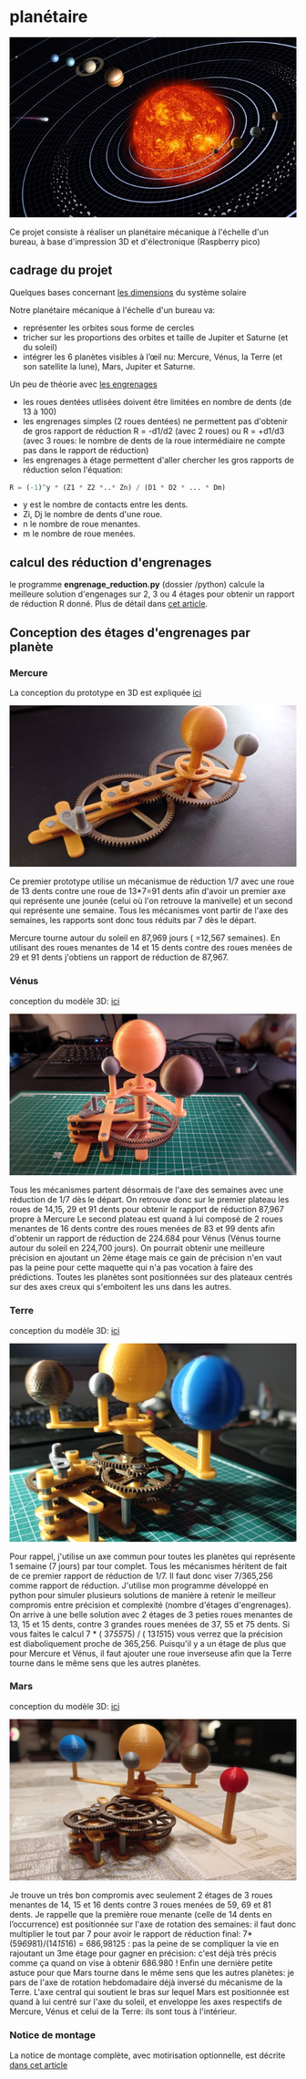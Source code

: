 # planétaire

![système solaire](_gitdoc/solar-system.jpg)

Ce projet consiste à réaliser un planétaire mécanique à l'échelle d'un bureau, à base d'impression 3D et d'électronique (Raspberry pico)

## cadrage du projet 

Quelques bases concernant [les dimensions](https://www.papsdroid.fr/post/planetaire) du système solaire

Notre planétaire mécanique à l'échelle d'un bureau va:
* représenter les orbites sous forme de cercles
* tricher sur les proportions des orbites et taille de Jupiter et Saturne (et du soleil)
* intégrer les 6 planètes visibles à l’œil nu: Mercure, Vénus, la Terre (et son satellite la lune), Mars, Jupiter et Saturne.

Un peu de théorie avec [les engrenages](https://www.papsdroid.fr/post/planetaire-engrenages)
* les roues dentées utlisées doivent être limitées en nombre de dents (de 13 à 100)
* les engrenages simples (2 roues dentées) ne permettent pas d'obtenir de gros rapport de réduction R = -d1/d2 (avec 2 roues) ou R = +d1/d3 (avec 3 roues: le nombre de dents de la roue intermédiaire ne compte pas dans le rapport de réduction)
* les engrenages à étage permettent d'aller chercher les gros rapports de réduction selon l'équation:

```python
R = (-1)^y * (Z1 * Z2 *..* Zn) / (D1 * D2 * ... * Dm)
```

* y est le nombre de contacts entre les dents.
* Zi, Dj le nombre de dents d'une roue.
* n le nombre de roue menantes.
* m le nombre de roue menées.


## calcul des réduction d'engrenages 

le programme **engrenage_reduction.py** (dossier /python) calcule la meilleure solution d'engenages sur 2, 3 ou 4 étages pour obtenir un rapport de réduction R donné. Plus de détail dans [cet article](https://www.papsdroid.fr/post/planetaire-calcul-engrenages).

## Conception des étages d'engrenages par planète

### Mercure
La conception du prototype en 3D est expliquée [ici](https://www.papsdroid.fr/post/mercure)

![Mercure](_gitdoc/Mercure.jpg)

Ce premier prototype utilise un mécanismue de réduction 1/7 avec une roue de 13 dents contre une roue de 13*7=91 dents afin d'avoir un premier axe qui représente une jounée (celui où l'on retrouve la manivelle) et un second qui représente une semaine. Tous les mécanismes vont partir de l'axe des semaines, les rapports sont donc tous réduits par 7 dès le départ.

Mercure tourne autour du soleil en 87,969 jours ( =12,567 semaines). En utilisant des roues menantes de 14  et 15 dents contre des roues menées de 29 et 91 dents j'obtiens un rapport de réduction de 87,967.


### Vénus
conception du modèle 3D: [ici](https://www.papsdroid.fr/post/venus)

![Venus](_gitdoc/Venus.jpeg)

Tous les mécanismes partent désormais de l'axe des semaines avec une réduction de 1/7 dès le départ.
On retrouve donc sur le premier plateau les roues de 14,15, 29 et 91 dents pour obtenir le rapport de réduction 87,967 propre à Mercure 
Le second plateau est quand à lui composé de 2 roues menantes de 16 dents contre des roues menées de 83 et 99 dents afin d'obtenir un rapport de réduction de 224.684 pour Vénus (Vénus tourne autour du soleil en 224,700 jours). On pourrait obtenir une meilleure précision en ajoutant un 2ème étage mais ce gain de précision n'en vaut pas la peine pour cette maquette qui n'a pas vocation à faire des prédictions.
Toutes les planètes sont positionnées sur des plateaux centrés sur des axes creux qui s'emboitent les uns dans les autres.

### Terre
conception du modèle 3D: [ici](https://www.papsdroid.fr/post/terre)

![Terre](_gitdoc/Terre.jpg)

Pour rappel, j'utilise un axe commun pour toutes les planètes qui représente 1 semaine (7 jours) par tour complet. Tous les mécanismes héritent de fait de ce premier rapport de réduction de 1/7. Il faut donc viser 7/365,256 comme rapport de réduction. J'utilise mon programme développé en python pour simuler plusieurs solutions de manière à retenir le meilleur compromis entre précision et complexité (nombre d'étages d'engrenages). On arrive à une belle solution avec 2 étages de 3 peties roues menantes de 13, 15 et 15 dents, contre 3 grandes roues menées de 37, 55 et 75 dents. Si vous faites le calcul 7 * ( 37*55*75) / ( 13*15*15) vous verrez que la précision est diaboliquement proche de 365,256. Puisqu'il y a un étage de plus que pour Mercure et Vénus, il faut ajouter une roue inverseuse afin que la Terre tourne dans le même sens que les autres planètes.

### Mars
conception du modèle 3D: [ici](https://www.papsdroid.fr/post/_mars)

![Mars](_gitdoc/Mars.jpg)

Je trouve un très bon compromis avec seulement 2 étages de 3 roues menantes de 14, 15 et 16 dents contre 3 roues menées de 59, 69 et 81 dents. Je rappelle que la première roue menante (celle de 14 dents en l’occurrence) est positionnée sur l'axe de rotation des semaines: il faut donc multiplier le tout par 7 pour avoir le rapport de réduction final: 7*(59*69*81)/(14*15*16) = 686,98125 : pas la peine de se compliquer la vie en rajoutant un 3me étage pour gagner en précision: c'est déjà très précis comme ça quand on vise à obtenir 686.980 ! Enfin une dernière petite astuce pour que Mars tourne dans le même sens que les autres planètes: je pars de l'axe de rotation hebdomadaire déjà inversé du mécanisme de la Terre. L'axe central qui soutient le bras sur lequel Mars est positionnée est quand à lui centré sur l'axe du soleil, et enveloppe les axes respectifs de Mercure, Vénus et celui de la Terre: ils sont tous à l'intérieur.

### Notice de montage 
La notice de montage complète, avec motirisation optionnelle, est décrite [dans cet article](https://www.papsdroid.fr/post/planetaire-maquette)
